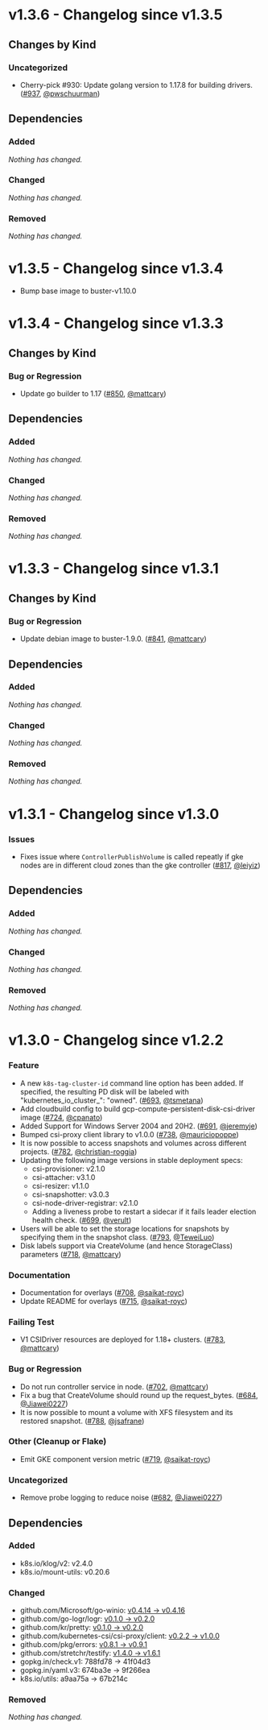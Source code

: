 # v1.3.6 - Changelog since v1.3.5

## Changes by Kind

### Uncategorized

- Cherry-pick #930: Update golang version to 1.17.8 for building drivers. ([#937](https://github.com/kubernetes-sigs/gcp-compute-persistent-disk-csi-driver/pull/937), [@pwschuurman](https://github.com/pwschuurman))

## Dependencies

### Added
_Nothing has changed._

### Changed
_Nothing has changed._

### Removed
_Nothing has changed._

# v1.3.5 - Changelog since v1.3.4

- Bump base image to buster-v1.10.0


# v1.3.4 - Changelog since v1.3.3

## Changes by Kind

### Bug or Regression

- Update go builder to 1.17 ([#850](https://github.com/kubernetes-sigs/gcp-compute-persistent-disk-csi-driver/pull/850), [@mattcary](https://github.com/mattcary))

## Dependencies

### Added
_Nothing has changed._

### Changed
_Nothing has changed._

### Removed
_Nothing has changed._

# v1.3.3 - Changelog since v1.3.1

## Changes by Kind

### Bug or Regression

- Update debian image to buster-1.9.0. ([#841](https://github.com/kubernetes-sigs/gcp-compute-persistent-disk-csi-driver/pull/841), [@mattcary](https://github.com/mattcary))

## Dependencies

### Added
_Nothing has changed._

### Changed
_Nothing has changed._

### Removed
_Nothing has changed._

# v1.3.1 - Changelog since v1.3.0

### Issues

- Fixes issue where `ControllerPublishVolume` is called repeatly if gke nodes are in different cloud zones than the gke controller ([#817](https://github.com/kubernetes-sigs/gcp-compute-persistent-disk-csi-driver/pull/817), [@leiyiz](https://github.com/leiyiz))

## Dependencies

### Added
_Nothing has changed._

### Changed
_Nothing has changed._

### Removed
_Nothing has changed._

# v1.3.0 - Changelog since v1.2.2

### Feature

- A new `k8s-tag-cluster-id` command line option has been added. If specified, the resulting PD disk will be labeled with "kubernetes_io_cluster_<cluster ID>": "owned". ([#693](https://github.com/kubernetes-sigs/gcp-compute-persistent-disk-csi-driver/pull/693), [@tsmetana](https://github.com/tsmetana))
- Add cloudbuild config to build gcp-compute-persistent-disk-csi-driver image ([#724](https://github.com/kubernetes-sigs/gcp-compute-persistent-disk-csi-driver/pull/724), [@cpanato](https://github.com/cpanato))
- Added Support for Windows Server 2004 and 20H2. ([#691](https://github.com/kubernetes-sigs/gcp-compute-persistent-disk-csi-driver/pull/691), [@jeremyje](https://github.com/jeremyje))
- Bumped csi-proxy client library to v1.0.0 ([#738](https://github.com/kubernetes-sigs/gcp-compute-persistent-disk-csi-driver/pull/738), [@mauriciopoppe](https://github.com/mauriciopoppe))
- It is now possible to access snapshots and volumes across different projects. ([#782](https://github.com/kubernetes-sigs/gcp-compute-persistent-disk-csi-driver/pull/782), [@christian-roggia](https://github.com/christian-roggia))
- Updating the following image versions in stable deployment specs:
  - csi-provisioner: v2.1.0
  - csi-attacher: v3.1.0
  - csi-resizer: v1.1.0
  - csi-snapshotter: v3.0.3
  - csi-node-driver-registrar: v2.1.0
  - Adding a liveness probe to restart a sidecar if it fails leader election health check. ([#699](https://github.com/kubernetes-sigs/gcp-compute-persistent-disk-csi-driver/pull/699), [@verult](https://github.com/verult))
- Users will be able to set the storage locations for snapshots by specifying them in the snapshot class. ([#793](https://github.com/kubernetes-sigs/gcp-compute-persistent-disk-csi-driver/pull/793), [@TeweiLuo](https://github.com/TeweiLuo))
- Disk labels support via CreateVolume (and hence StorageClass) parameters ([#718](https://github.com/kubernetes-sigs/gcp-compute-persistent-disk-csi-driver/pull/718), [@mattcary](https://github.com/mattcary))

### Documentation

- Documentation for overlays ([#708](https://github.com/kubernetes-sigs/gcp-compute-persistent-disk-csi-driver/pull/708), [@saikat-royc](https://github.com/saikat-royc))
- Update README for overlays ([#715](https://github.com/kubernetes-sigs/gcp-compute-persistent-disk-csi-driver/pull/715), [@saikat-royc](https://github.com/saikat-royc))

### Failing Test

- V1 CSIDriver resources are deployed for 1.18+ clusters. ([#783](https://github.com/kubernetes-sigs/gcp-compute-persistent-disk-csi-driver/pull/783), [@mattcary](https://github.com/mattcary))

### Bug or Regression

- Do not run controller service in node. ([#702](https://github.com/kubernetes-sigs/gcp-compute-persistent-disk-csi-driver/pull/702), [@mattcary](https://github.com/mattcary))
- Fix a bug that CreateVolume should round up the request_bytes. ([#684](https://github.com/kubernetes-sigs/gcp-compute-persistent-disk-csi-driver/pull/684), [@Jiawei0227](https://github.com/Jiawei0227))
- It is now possible to mount a volume with XFS filesystem and its restored snapshot. ([#788](https://github.com/kubernetes-sigs/gcp-compute-persistent-disk-csi-driver/pull/788), [@jsafrane](https://github.com/jsafrane))

### Other (Cleanup or Flake)

- Emit GKE component version metric ([#719](https://github.com/kubernetes-sigs/gcp-compute-persistent-disk-csi-driver/pull/719), [@saikat-royc](https://github.com/saikat-royc))

### Uncategorized

- Remove probe logging to reduce noise ([#682](https://github.com/kubernetes-sigs/gcp-compute-persistent-disk-csi-driver/pull/682), [@Jiawei0227](https://github.com/Jiawei0227))

## Dependencies

### Added
- k8s.io/klog/v2: v2.4.0
- k8s.io/mount-utils: v0.20.6

### Changed
- github.com/Microsoft/go-winio: [v0.4.14 → v0.4.16](https://github.com/Microsoft/go-winio/compare/v0.4.14...v0.4.16)
- github.com/go-logr/logr: [v0.1.0 → v0.2.0](https://github.com/go-logr/logr/compare/v0.1.0...v0.2.0)
- github.com/kr/pretty: [v0.1.0 → v0.2.0](https://github.com/kr/pretty/compare/v0.1.0...v0.2.0)
- github.com/kubernetes-csi/csi-proxy/client: [v0.2.2 → v1.0.0](https://github.com/kubernetes-csi/csi-proxy/client/compare/v0.2.2...v1.0.0)
- github.com/pkg/errors: [v0.8.1 → v0.9.1](https://github.com/pkg/errors/compare/v0.8.1...v0.9.1)
- github.com/stretchr/testify: [v1.4.0 → v1.6.1](https://github.com/stretchr/testify/compare/v1.4.0...v1.6.1)
- gopkg.in/check.v1: 788fd78 → 41f04d3
- gopkg.in/yaml.v3: 674ba3e → 9f266ea
- k8s.io/utils: a9aa75a → 67b214c

### Removed
_Nothing has changed._
